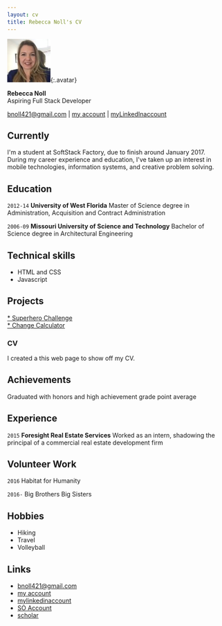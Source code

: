 ```yaml
---
layout: cv
title: Rebecca Noll's CV
---
```


![Becky](./media/IMG_022.jpg){:.avatar}


<strong>Rebecca Noll</strong><br>
Aspiring Full Stack Developer

<div id="webaddress">
<a href="mailto:">bnoll421@gmail.com</a>
|
<i class="fa fa-github"></i> <a href="http://github.com/">my account</a>
|
<i class="fa fa-linkedin"></i> <a href="https://www.linkedin.com/in/becky-noll-18863325">myLinkedInaccount</a>
</div>


## Currently

I'm a student at SoftStack Factory, due to finish around January 2017. During my career experience and education, I've taken up an interest in mobile technologies, information systems, and creative problem solving.

## Education

`2012-14`
__University of West Florida__ Master of Science degree in Administration, Acquisition and Contract Administration

`2006-09`
__Missouri University of Science and Technology__ Bachelor of Science degree in Architectural Engineering

## Technical skills

* HTML and CSS
* Javascript

## Projects

<a href="https://codepen.io/bNoll/pen/zKrWBJ" target="_blank">* Superhero Challenge</a><br>
<a href="https://codepen.io/bNoll/pen/mAaEWy" target="_blank">* Change Calculator</a>

### CV

I created a this web page to show off my CV.  

## Achievements

Graduated with honors and high achievement grade point average

## Experience

`2015`
__Foresight Real Estate Services__ 
 Worked as an intern, shadowing the principal of a commercial real estate development firm

## Volunteer Work

`2016`
Habitat for Humanity

`2016-`
Big Brothers Big Sisters

## Hobbies

* Hiking
* Travel 
* Volleyball

## Links

* <i class="fa fa-envelope"></i> <a href="mailto:">bnoll421@gmail.com</a><br />
* <i class="fa fa-github"></i> <a href="http://github.com/">my account</a><br />
* <i class="fa fa-linkedin"></i> <a href="https://www.linkedin.com/in/becky-noll-18863325">mylinkedinaccount</a><br />
* <i class="fa fa-stack-overflow"></i> <a href="http://stackoverflow.com/">SO Account</a>
* <i class="fa fa-google"></i> <a href="http://scholar.google.com/">scholar</a>

